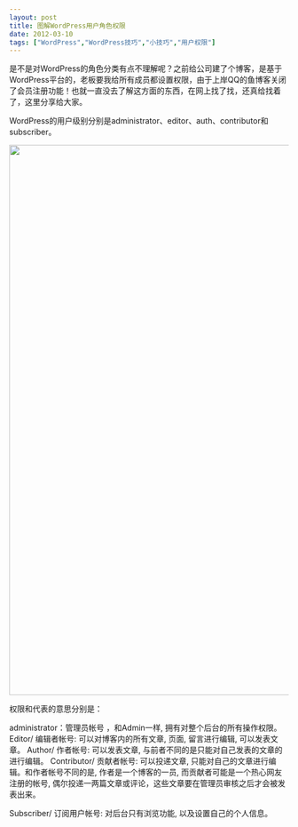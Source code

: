 ```yaml
---
layout: post
title: 图解WordPress用户角色权限		
date: 2012-03-10
tags: ["WordPress","WordPress技巧","小技巧","用户权限"]
---
```


是不是对WordPress的角色分类有点不理解呢？之前给公司建了个博客，是基于WordPress平台的，老板要我给所有成员都设置权限，由于上岸QQ的鱼博客关闭了会员注册功能！也就一直没去了解这方面的东西，在网上找了找，还真给找着了，这里分享给大家。

WordPress的用户级别分别是administrator、editor、auth、contributor和subscriber。

<a href="http://www.saqqdy.com/computer-skills/graphic-wordpress-user-role-permissions/attachment/wordpress-role" rel="attachment wp-att-615"><img class="alignnone size-full wp-image-615" title="Wordpress  role" src="Wordpress-role.gif" alt="" width="588" height="990" /></a>

权限和代表的意思分别是：

administrator：管理员帐号 ，和Admin一样, 拥有对整个后台的所有操作权限。
Editor/ 编辑者帐号: 可以对博客内的所有文章, 页面, 留言进行编辑, 可以发表文章。
Author/ 作者帐号: 可以发表文章, 与前者不同的是只能对自己发表的文章的进行编辑。
Contributor/ 贡献者帐号: 可以投递文章, 只能对自己的文章进行编辑。和作者帐号不同的是, 作者是一个博客的一员, 而贡献者可能是一个热心网友注册的帐号, 偶尔投递一两篇文章或评论，这些文章要在管理员审核之后才会被发表出来。

Subscriber/ 订阅用户帐号: 对后台只有浏览功能, 以及设置自己的个人信息。		